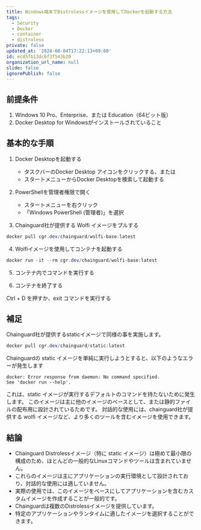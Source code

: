```yaml
---
title: Windows端末でDistrolessイメージを使用してDockerを起動する方法
tags:
  - Security
  - Docker
  - container
  - distroless
private: false
updated_at: '2024-08-04T17:22:13+09:00'
id: ecd5fb13dc6f3f543b20
organization_url_name: null
slide: false
ignorePublish: false
---
```

## 前提条件

1. Windows 10 Pro、Enterprise、または Education（64ビット版）
2. Docker Desktop for Windowsがインストールされていること

## 基本的な手順

1. Docker Desktopを起動する
   - タスクバーのDocker Desktop アイコンをクリックする、または
   - スタートメニューからDocker Desktopを検索して起動する

2. PowerShellを管理者権限で開く
   - スタートメニューを右クリック
   - 「Windows PowerShell (管理者)」を選択

3. Chainguard社が提供する Wolfi イメージをプルする

```powershell
docker pull cgr.dev/chainguard/wolfi-base:latest
```

4. Wolfiイメージを使用してコンテナを起動する

```powershell
docker run -it --rm cgr.dev/chainguard/wolfi-base:latest
```

5. コンテナ内でコマンドを実行する

6. コンテナを終了する

Ctrl + D を押すか、exit コマンドを実行する


## 補足

Chainguard社が提供するstaticイメージで同様の事を実施します。

```powershell
docker pull cgr.dev/chainguard/static:latest
```

Chainguardの static イメージを単純に実行しようとすると、以下のようなエラーが発生します

```
docker: Error response from daemon: No command specified.
See 'docker run --help'.
```

これは、static イメージが実行するデフォルトのコマンドを持たないために発生します。
このイメージは主に他のイメージのベースとして、または静的ファイルの配布用に設計されているためです。
対話的な使用には、chainguard社が提供する wolfi イメージなど、より多くのツールを含むイメージを使用できます。

## 結論

- Chainguard Distrolessイメージ（特に static イメージ）は極めて最小限の構成のため、ほとんどの一般的なLinuxコマンドやツールは含まれていません。
- これらのイメージは主にアプリケーションの実行環境として設計されており、対話的な使用には適していません。
- 実際の使用では、このイメージをベースにしてアプリケーションを含むカスタムイメージを作成することが一般的です。
- Chainguardは複数のDistrolessイメージを提供しています。
- 特定のアプリケーションやランタイムに適したイメージを選択することができます。
